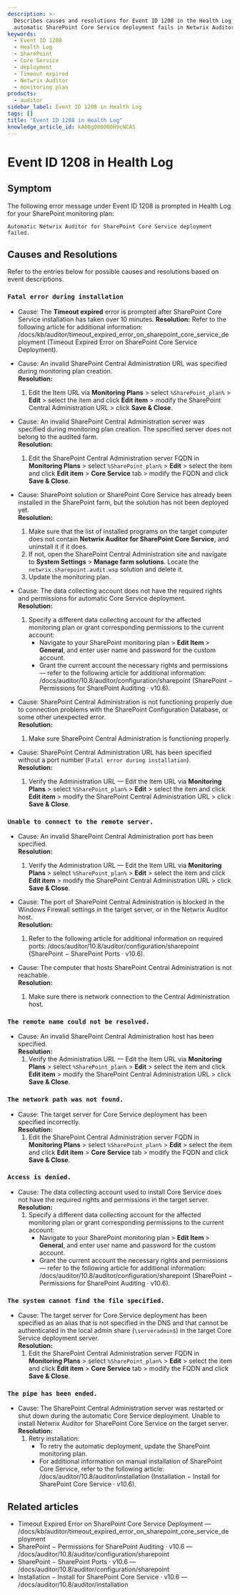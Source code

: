```yaml
---
description: >-
  Describes causes and resolutions for Event ID 1208 in the Health Log when
  automatic SharePoint Core Service deployment fails in Netwrix Auditor.
keywords:
  - Event ID 1208
  - Health Log
  - SharePoint
  - Core Service
  - deployment
  - Timeout expired
  - Netwrix Auditor
  - monitoring plan
products:
  - auditor
sidebar_label: Event ID 1208 in Health Log
tags: []
title: "Event ID 1208 in Health Log"
knowledge_article_id: kA00g000000H9cNCAS
---
```


# Event ID 1208 in Health Log

## Symptom

The following error message under Event ID 1208 is prompted in Health Log for your SharePoint monitoring plan:

`Automatic Netwrix Auditor for SharePoint Core Service deployment failed.`

## Causes and Resolutions

Refer to the entries below for possible causes and resolutions based on event descriptions.

### `Fatal error during installation`

- Cause: The **Timeout expired** error is prompted after SharePoint Core Service installation has taken over 10 minutes.
  **Resolution:** Refer to the following article for additional information: /docs/kb/auditor/timeout_expired_error_on_sharepoint_core_service_deployment (Timeout Expired Error on SharePoint Core Service Deployment).

- Cause: An invalid SharePoint Central Administration URL was specified during monitoring plan creation.  
  **Resolution:**
  1. Edit the Item URL via **Monitoring Plans** > select ` %SharePoint_plan% ` > **Edit** > select the item and click **Edit item** > modify the SharePoint Central Administration URL > click **Save & Close**.

- Cause: An invalid SharePoint Central Administration server was specified during monitoring plan creation. The specified server does not belong to the audited farm.  
  **Resolution:**
  1. Edit the SharePoint Central Administration server FQDN in **Monitoring Plans** > select ` %SharePoint_plan% ` > **Edit** > select the item and click **Edit item** > **Core Service** tab > modify the FQDN and click **Save & Close**.

- Cause: SharePoint solution or SharePoint Core Service has already been installed in the SharePoint farm, but the solution has not been deployed yet.  
  **Resolution:**
  1. Make sure that the list of installed programs on the target computer does not contain **Netwrix Auditor for SharePoint Core Service**, and uninstall it if it does.  
  2. If not, open the SharePoint Central Administration site and navigate to **System Settings** > **Manage farm solutions**. Locate the `netwrix.sharepoint.audit.wsp` solution and delete it.  
  3. Update the monitoring plan.

- Cause: The data collecting account does not have the required rights and permissions for automatic Core Service deployment.  
  **Resolution:**
  1. Specify a different data collecting account for the affected monitoring plan or grant corresponding permissions to the current account:
     - Navigate to your SharePoint monitoring plan > **Edit Item** > **General**, and enter user name and password for the custom account.
     - Grant the current account the necessary rights and permissions — refer to the following article for additional information: /docs/auditor/10.8/auditor/configuration/sharepoint (SharePoint − Permissions for SharePoint Auditing · v10.6).

- Cause: SharePoint Central Administration is not functioning properly due to connection problems with the SharePoint Configuration Database, or some other unexpected error.  
  **Resolution:**
  1. Make sure SharePoint Central Administration is functioning properly.

- Cause: SharePoint Central Administration URL has been specified without a port number (`Fatal error during installation`).  
  **Resolution:**
  1. Verify the Administration URL — Edit the Item URL via **Monitoring Plans** > select ` %SharePoint_plan% ` > **Edit** > select the item and click **Edit item** > modify the SharePoint Central Administration URL > click **Save & Close**.

### `Unable to connect to the remote server.`

- Cause: An invalid SharePoint Central Administration port has been specified.  
  **Resolution:**
  1. Verify the Administration URL — Edit the Item URL via **Monitoring Plans** > select ` %SharePoint_plan% ` > **Edit** > select the item and click **Edit item** > modify the SharePoint Central Administration URL > click **Save & Close**.

- Cause: The port of SharePoint Central Administration is blocked in the Windows Firewall settings in the target server, or in the Netwrix Auditor host.  
  **Resolution:**
  1. Refer to the following article for additional information on required ports: /docs/auditor/10.8/auditor/configuration/sharepoint (SharePoint − SharePoint Ports · v10.6).

- Cause: The computer that hosts SharePoint Central Administration is not reachable.  
  **Resolution:**
  1. Make sure there is network connection to the Central Administration host.

### `The remote name could not be resolved.`

- Cause: An invalid SharePoint Central Administration host has been specified.  
  **Resolution:**
  1. Verify the Administration URL — Edit the Item URL via **Monitoring Plans** > select ` %SharePoint_plan% ` > **Edit** > select the item and click **Edit item** > modify the SharePoint Central Administration URL > click **Save & Close**.

### `The network path was not found.`

- Cause: The target server for Core Service deployment has been specified incorrectly.  
  **Resolution:**
  1. Edit the SharePoint Central Administration server FQDN in **Monitoring Plans** > select ` %SharePoint_plan% ` > **Edit** > select the item and click **Edit item** > **Core Service** tab > modify the FQDN and click **Save & Close**.

### `Access is denied.`

- Cause: The data collecting account used to install Core Service does not have the required rights and permissions in the target server.  
  **Resolution:**
  1. Specify a different data collecting account for the affected monitoring plan or grant corresponding permissions to the current account:
     - Navigate to your SharePoint monitoring plan > **Edit Item** > **General**, and enter user name and password for the custom account.
     - Grant the current account the necessary rights and permissions — refer to the following article for additional information: /docs/auditor/10.8/auditor/configuration/sharepoint (SharePoint − Permissions for SharePoint Auditing · v10.6).

### `The system cannot find the file specified.`

- Cause: The target server for Core Service deployment has been specified as an alias that is not specified in the DNS and that cannot be authenticated in the local admin share (`\serveradmin$`) in the target Core Service deployment server.  
  **Resolution:**
  1. Edit the SharePoint Central Administration server FQDN in **Monitoring Plans** > select ` %SharePoint_plan% ` > **Edit** > select the item and click **Edit item** > **Core Service** tab > modify the FQDN and click **Save & Close**.

### `The pipe has been ended.`

- Cause: The SharePoint Central Administration server was restarted or shut down during the automatic Core Service deployment. Unable to install Netwrix Auditor for SharePoint Core Service on the target server.  
  **Resolution:**
  1. Retry installation:
     - To retry the automatic deployment, update the SharePoint monitoring plan.
     - For additional information on manual installation of SharePoint Core Service, refer to the following article: /docs/auditor/10.8/auditor/installation (Installation − Install for SharePoint Core Service · v10.6).

## Related articles

- Timeout Expired Error on SharePoint Core Service Deployment — /docs/kb/auditor/timeout_expired_error_on_sharepoint_core_service_deployment  
- SharePoint − Permissions for SharePoint Auditing · v10.6 — /docs/auditor/10.8/auditor/configuration/sharepoint  
- SharePoint − SharePoint Ports · v10.6 — /docs/auditor/10.8/auditor/configuration/sharepoint  
- Installation − Install for SharePoint Core Service · v10.6 — /docs/auditor/10.8/auditor/installation
